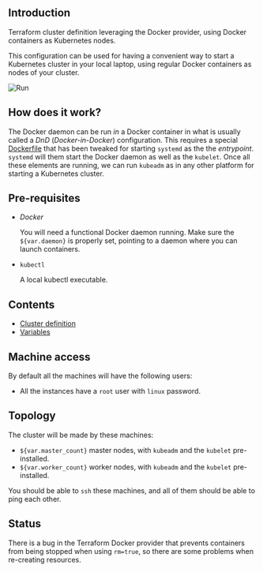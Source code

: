 ## Introduction

Terraform cluster definition leveraging the Docker provider, using Docker
containers as Kubernetes nodes.

This configuration can be used for having a convenient way to start a
Kubernetes cluster in your local laptop, using regular Docker containers
as nodes of your cluster.

![Run](run-example.gif)

## How does it work?

The Docker daemon can be run _in_ a Docker container in what is usually called
a _DnD_ (_Docker-in-Docker_) configuration. This requires a special [Dockerfile](Dockerfile)
that has been tweaked for starting `systemd` as the the _entrypoint_. `systemd` will them start
the Docker daemon as well as the `kubelet`. Once all these elements are running, we can
run `kubeadm` as in any other platform for starting a Kubernetes cluster. 

## Pre-requisites

* _Docker_

  You will need a functional Docker daemon running. Make sure the `${var.daemon}`
  is properly set, pointing to a daemon where you can launch containers. 

* `kubectl`

  A local kubectl executable.

## Contents

* [Cluster definition](cluster.tf)
* [Variables](variables.tf)

## Machine access

By default all the machines will have the following users:

* All the instances have a `root` user with `linux` password.

## Topology

The cluster will be made by these machines:

  * `${var.master_count}` master nodes, with `kubeadm` and the `kubelet` pre-installed.
  * `${var.worker_count}` worker nodes, with `kubeadm` and the `kubelet` pre-installed.

You should be able to `ssh` these machines, and all of them should be able to ping each other.

## Status

There is a bug in the Terraform Docker provider that
prevents containers from being stopped when using `rm=true`,
so there are some problems when re-creating resources.
